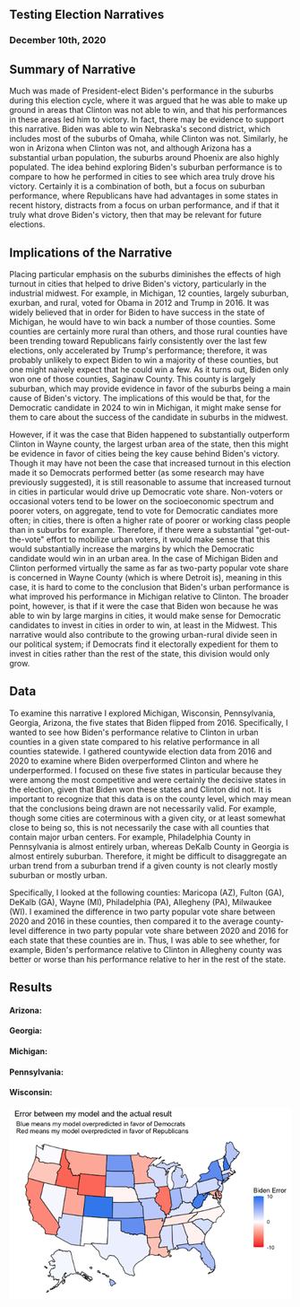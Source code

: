 ## Testing Election Narratives
### December 10th, 2020


## Summary of Narrative
Much was made of President-elect Biden's performance in the suburbs during this election cycle, where it was argued that he was able to make up ground in areas that Clinton was not able to win, and that his performances in these areas led him to victory. In fact, there may be evidence to support this narrative. Biden was able to win Nebraska's second district, which includes most of the suburbs of Omaha, while Clinton was not. Similarly, he won in Arizona when Clinton was not, and although Arizona has a substantial urban population, the suburbs around Phoenix are also highly populated. The idea behind exploring Biden's suburban performance is to compare to how he performed in cities to see which area truly drove his victory. Certainly it is a combination of both, but a focus on suburban performance, where Republicans have had advantages in some states in recent history, distracts from a focus on urban performance, and if that it truly what drove Biden's victory, then that may be relevant for future elections.

## Implications of the Narrative
Placing particular emphasis on the suburbs diminishes the effects of high turnout in cities that helped to drive Biden's victory, particularly in the industrial midwest. For example, in Michigan, 12 counties, largely suburban, exurban, and rural, voted for Obama in 2012 and Trump in 2016. It was widely believed that in order for Biden to have success in the state of Michigan, he would have to win back a number of those counties. Some counties are certainly more rural than others, and those rural counties have been trending toward Republicans fairly consistently over the last few elections, only accelerated by Trump's performance; therefore, it was probably unlikely to expect Biden to win a majority of these counties, but one might naively expect that he could win a few. As it turns out, Biden only won one of those counties, Saginaw County. This county is largely suburban, which may provide evidence in favor of the suburbs being a main cause of Biden's victory. The implications of this would be that, for the Democratic candidate in 2024 to win in Michigan, it might make sense for them to care about the success of the candidate in suburbs in the midwest. 

However, if it was the case that Biden happened to substantially outperform Clinton in Wayne county, the largest urban area of the state, then this might be evidence in favor of cities being the key cause behind Biden's victory. Though it may have not been the case that increased turnout in this election made it so Democrats performed better (as some research may have previously suggested), it is still reasonable to assume that increased turnout in cities in particular would drive up Democratic vote share. Non-voters or occasional voters tend to be lower on the socioeconomic spectrum and poorer voters, on aggregate, tend to vote for Democratic candiates more often; in cities, there is often a higher rate of poorer or working class people than in suburbs for example. Therefore, if there were a substantial "get-out-the-vote" effort to mobilize urban voters, it would make sense that this would substantially increase the margins by which the Democratic candidate would win in an urban area. In the case of Michigan Biden and Clinton performed virtually the same as far as two-party popular vote share is concerned in Wayne County (which is where Detroit is), meaning in this case, it is hard to come to the conclusion that Biden's urban performance is what improved his performance in Michigan relative to Clinton. The broader point, however, is that if it were the case that Biden won because he was able to win by large margins in cities, it would make sense for Democratic candidates to invest in cities in order to win, at least in the Midwest. This narrative would also contribute to the growing urban-rural divide seen in our political system; if Democrats find it electorally expedient for them to invest in cities rather than the rest of the state, this division would only grow.

## Data
To examine this narrative I explored Michigan, Wisconsin, Pennsylvania, Georgia, Arizona, the five states that Biden flipped from 2016. Specifically, I wanted to see how Biden's performance relative to Clinton in urban counties in a given state compared to his relative performance in all counties statewide. I gathered countywide election data from 2016 and 2020 to examine where Biden overperformed Clinton and where he underperformed. I focused on these five states in particular because they were among the most competitive and were certainly the decisive states in the election, given that Biden won these states and Clinton did not. It is important to recognize that this data is on the county level, which may mean that the conclusions being drawn are not necessarily valid. For example, though some cities are coterminous with a given city, or at least somewhat close to being so, this is not necessarily the case with all counties that contain major urban centers. For example, Philadelphia County in Pennsylvania is almost entirely urban, whereas DeKalb County in Georgia is almost entirely suburban. Therefore, it might be difficult to disaggregate an urban trend from a suburban trend if a given county is not clearly mostly suburban or mostly urban.

Specifically, I looked at the following counties: Maricopa (AZ), Fulton (GA), DeKalb (GA), Wayne (MI), Philadelphia (PA), Allegheny (PA), Milwaukee (WI). I examined the difference in two party popular vote share between 2020 and 2016 in these counties, then compared it to the average county-level difference in two party popular vote share between 2020 and 2016 for each state that these counties are in. Thus, I was able to see whether, for example, Biden's performance relative to Clinton in Allegheny county was better or worse than his performance relative to her in the rest of the state. 

## Results

#### Arizona: 

#### Georgia: 

#### Michigan: 

#### Pennsylvania: 

#### Wisconsin:  

![](https://github.com/eric-white2021/gov1347blog/blob/gh-pages/model_error_all.png?raw=true)

